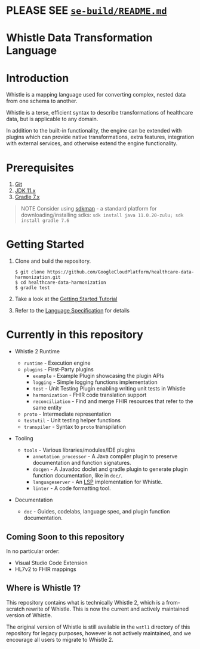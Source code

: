 # PLEASE SEE [`se-build/README.md`](https://github.com/ShahimEssaid/healthcare-data-harmonization/tree/master-se/se-builds)

# Whistle Data Transformation Language

# Introduction

Whistle is a mapping language used for converting complex, nested data from one
schema to another.

Whistle is a terse, efficient syntax to describe transformations of healthcare
data, but is applicable to any domain.

In addition to the built-in functionality, the engine can be extended with
plugins which can provide native transformations, extra features, integration
with external services, and otherwise extend the engine functionality.

# Prerequisites

1.  [Git](https://git-scm.com/)
1.  [JDK 11.x](https://www.azul.com/downloads/?version=java-11-lts&package=jdk#zulu)
1.  [Gradle 7.x](https://gradle.org/next-steps/?version=7.6&format=bin)

> NOTE Consider using [sdkman](https://sdkman.io/) - a standard platform for
> downloading/installing sdks: `sdk install java 11.0.20-zulu; sdk install
> gradle 7.6`

# Getting Started

1.  Clone and build the repository.

    ```console
    $ git clone https://github.com/GoogleCloudPlatform/healthcare-data-harmonization.git
    $ cd healthcare-data-harmonization
    $ gradle test
    ```

1.  Take a look at the [Getting Started Tutorial](./doc/getting_started.md)

1.  Refer to the [Language Specification](./doc/spec.md) for details

# Currently in this repository

*   Whistle 2 Runtime
    *   `runtime` - Execution engine
    *   `plugins` - First-Party plugins
        *   `example` - Example Plugin showcasing the plugin APIs
        *   `logging` - Simple logging functions implementation
        *   `test` - Unit Testing Plugin enabling writing unit tests in Whistle
        *   `harmonization` - FHIR code translation support
        *   `reconciliation` - Find and merge FHIR resources that refer to the same entity
    *   `proto` - Intermediate representation
    *   `testutil` - Unit testing helper functions
    *   `transpiler` - Syntax to `proto` transpilation

* Tooling
    *   `tools` - Various libraries/modules/IDE plugins
        *   `annotation_processor` - A Java compiler plugin to preserve
            documentation and function signatures.
        *   `docgen` - A Javadoc doclet and gradle plugin to generate plugin
            function documentation, like in `doc/`.
        *   `languageserver` - An [LSP](https://microsoft.github.io/language-server-protocol/)
            implementation for Whistle.
        *   `linter` - A code formatting tool.

* Documentation
    *   `doc` - Guides, codelabs, language spec, and plugin function
        documentation.

## Coming Soon to this repository

In no particular order:

*   Visual Studio Code Extension
*   HL7v2 to FHIR mappings

## Where is Whistle 1?

This repository contains what is technically Whistle 2, which is a from-scratch
rewrite of Whistle. This is now the current and actively maintained version of
Whistle.

The original version of Whistle is still available in the `wstl1` directory of
this repository for legacy purposes, however is not actively maintained, and we
encourage all users to migrate to Whistle 2.
